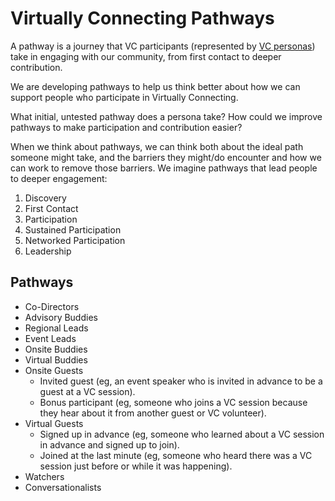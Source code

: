# Virtually Connecting Pathways

A pathway is a journey that VC participants (represented by [VC personas](../personas/index.md)) take in engaging with our community, from first contact to deeper contribution.

We are developing pathways to help us think better about how we can support people who participate in Virtually Connecting.

What initial, untested pathway does a persona take? How could we improve pathways to make participation and contribution easier?

When we think about pathways, we can think both about the ideal path someone might take, and the barriers they might/do encounter and how we can work to remove those barriers. We imagine pathways that lead people to deeper engagement:
1. Discovery 
1. First Contact 
1. Participation 
1. Sustained Participation 
1. Networked Participation
1. Leadership 


## Pathways
* Co-Directors
* Advisory Buddies
* Regional Leads
* Event Leads
* Onsite Buddies
* Virtual Buddies
* Onsite Guests
  * Invited guest (eg, an event speaker who is invited in advance to be a guest at a VC session).
  * Bonus participant (eg, someone who joins a VC session because they hear about it from another guest or VC volunteer).
* Virtual Guests
  * Signed up in advance (eg, someone who learned about a VC session in advance and signed up to join).
  * Joined at the last minute (eg, someone who heard there was a VC session just before or while it was happening).
* Watchers
* Conversationalists
